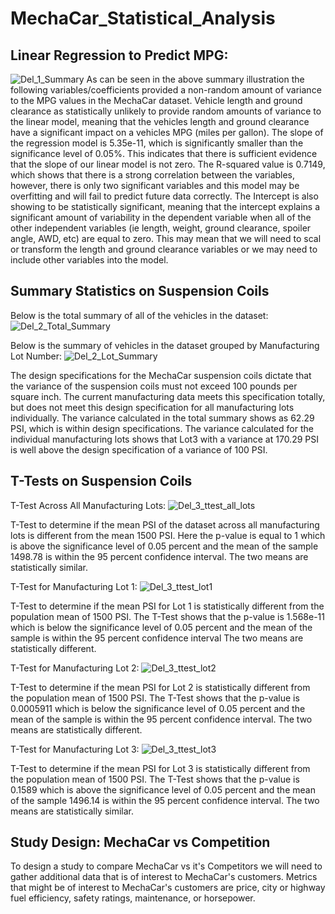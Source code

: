 # MechaCar_Statistical_Analysis

## Linear Regression to Predict MPG:
![Del_1_Summary](https://user-images.githubusercontent.com/103215123/183300234-945cd12a-b5e2-4643-b1c2-7395f68d74ab.png)
As can be seen in the above summary illustration the following variables/coefficients provided a non-random amount of variance to the MPG values in the MechaCar dataset. Vehicle length and ground clearance as statistically unlikely to provide random amounts of variance to the linear model, meaning that the vehicles length and ground clearance have a significant impact on a vehicles MPG (miles per gallon).  The slope of the regression model is 5.35e-11, which is significantly smaller than the significance level of 0.05%. This indicates that there is sufficient evidence that the slope of our linear model is not zero.  The R-squared value is 0.7149, which shows that there is a strong correlation between the variables, however, there is only two significant variables and this model may be overfitting and will fail to predict future data correctly.  The Intercept is also showing to be statistically significant, meaning that the intercept explains a significant amount of variability in the dependent variable when all of the other independent variables (ie length, weight, ground clearance, spoiler angle, AWD, etc) are equal to zero.  This may mean that we will need to scal or transform the length and ground clearance variables or we may need to include other variables into the model. 

## Summary Statistics on Suspension Coils
Below is the total summary of all of the vehicles in the dataset: 
![Del_2_Total_Summary](https://user-images.githubusercontent.com/103215123/183304726-b4b4c53a-173d-44b6-9516-70fc6ebd51d8.png)

Below is the summary of vehicles in the dataset grouped by Manufacturing Lot Number: 
![Del_2_Lot_Summary](https://user-images.githubusercontent.com/103215123/183304890-00f61262-c101-4fe9-b0f3-a3fa9561e918.png)

The design specifications for the MechaCar suspension coils dictate that the variance of the suspension coils must not exceed 100 pounds per square inch.  The current manufacturing data meets this specification totally, but does not meet this design specification for all manufacturing lots individually.  The variance calculated in the total summary shows as 62.29 PSI, which is within design specifications.  The variance calculated for the individual manufacturing lots shows that Lot3 with a variance at 170.29 PSI is well above the design specification of a variance of 100 PSI.  

## T-Tests on Suspension Coils 

T-Test Across All Manufacturing Lots:
![Del_3_ttest_all_lots](https://user-images.githubusercontent.com/103215123/183308138-07bc1abd-d06e-476d-b2e1-588b4ca4abb6.png)

T-Test to determine if the mean PSI of the dataset across all manufacturing lots is different from the mean 1500 PSI. Here the p-value is equal to 1 which is above the significance level of 0.05 percent and the mean of the sample 1498.78 is within the 95 percent confidence interval. The two means are statistically similar. 

T-Test for Manufacturing Lot 1:
![Del_3_ttest_lot1](https://user-images.githubusercontent.com/103215123/183308694-cbfc66a9-5bfc-4500-99b6-799577bd5d66.png)

T-Test to determine if the mean PSI for Lot 1 is statistically different from the population mean of 1500 PSI.  The T-Test shows that the p-value is 1.568e-11 which is below the significance level of 0.05 percent and the mean of the sample is within the 95 percent confidence interval The two means are statistically different. 

T-Test for Manufacturing Lot 2: 
![Del_3_ttest_lot2](https://user-images.githubusercontent.com/103215123/183308800-eff0b8c3-2bd9-4d06-8c51-2a3e7ce01f73.png)

T-Test to determine if the mean PSI for Lot 2 is statistically different from the population mean of 1500 PSI. The T-Test shows that the p-value is 0.0005911 which is below the significance level of 0.05 percent and the mean of the sample is within the 95 percent confidence interval.  The two means are statistically different. 

T-Test for Manufacturing Lot 3: 
![Del_3_ttest_lot3](https://user-images.githubusercontent.com/103215123/183308885-140c1180-d90d-45f6-9755-99bac02e6b54.png)

T-Test to determine if the mean PSI for Lot 3 is statistically different from the population mean of 1500 PSI.  The T-Test shows that the p-value is 0.1589 which is above the significance level of 0.05 percent and the mean of the sample 1496.14 is within the 95 percent confidence interval. The two means are statistically similar.

## Study Design: MechaCar vs Competition

To design a study to compare MechaCar vs it's Competitors we will need to gather additional data that is of interest to MechaCar's customers. Metrics that might be of interest to MechaCar's customers are price, city or highway fuel efficiency, safety ratings, maintenance, or horsepower.  







